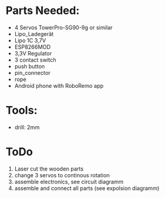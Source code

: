 # Parts Needed:
* 4 Servos TowerPro-SG90-9g or similar		
* Lipo_Ladegerät	
* Lipo 1C	3,7V	
*	ESP8266MOD		
*	3,3V Regulator
*	3 contact switch
*	push button
*	pin_connector
*	rope
*	Android phone with RoboRemo app

# Tools:
*	drill: 2mm

# ToDo
1. Laser cut the wooden parts
2. change 3 servos to continous rotation
3. assemble electronics, see circuit diagramm
4. assemble and connect all parts (see expolsion diagramm)
